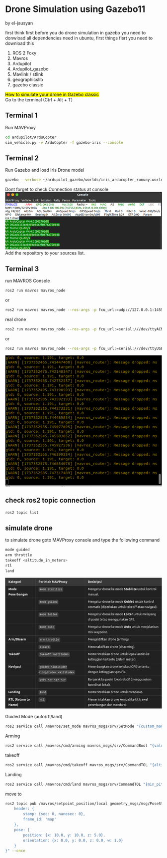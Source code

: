 # Drone Simulation using Gazebo11
by el-jausyan

first think first before you do drone simulation in gazebo you need to donwload all dependencies need in ubuntu, first things fisrt you need to download this
1. ROS 2 Foxy
2. Mavros
3. Ardupilot
4. Ardupilot_gazebo
5. Mavlink / stlink
6. geographicslib
7. gazebo classic
   
<mark>How to simulate your drone in Gazebo classic</mark> <br>
Go to the terminal (Ctrl + Alt + T)

## Terminal 1
Run MAVProxy
```sh
cd ardupilot/ArduCopter
sim_vehicle.py -v ArduCopter -f gazebo-iris --console
```

## Terminal 2
Run Gazebo and load Iris Drone model
```sh
gazebo --verbose ~/ardupilot_gazebo/worlds/iris_arducopter_runway.world
```
Dont forget to check Connection status at console
![drone](s1.png)
Add the repository to your sources list.

## Terminal 3
run MAVROS Console
```sh
ros2 run mavros mavros_node
```
or
```sh
ros2 run mavros mavros_node --ros-args -p fcu_url:=udp://127.0.0.1:14550@14550
```
real drone
```sh
ros2 run mavros mavros_node --ros-args -p fcu_url:=serial:///dev/ttyACM0:57600
```
or
```sh
ros2 run mavros mavros_node --ros-args -p fcu_url:=serial:///dev/ttyUSB0:115200
```

![mavros](s2.png)

## check ros2 topic connection
```sh
ros2 topic list
```
## simulate drone
to simulate drone goto MAVProxy console and type the following command
```sh
mode guided
arm throttle
takeoff <altitude_in_meters>
rtl
land
```
![table of simulation](s3.png)

Guided Mode (auto/rtl/land)
```sh
ros2 service call /mavros/set_mode mavros_msgs/srv/SetMode "{custom_mode: 'guided'}"
```
Arming
```sh
ros2 service call /mavros/cmd/arming mavros_msgs/srv/CommandBool "{value: true}"
```
takeoff
```sh
ros2 service call /mavros/cmd/takeoff mavros_msgs/srv/CommandTOL "{altitude: 1}"
```
Landing
```sh
ros2 service call /mavros/cmd/land mavros_msgs/srv/CommandTOL "{min_pitch: 0.0, yaw: 0.0, latitude: 0.0, longitude: 0.0, altitude: 0.0}"
```

move to
```sh
ros2 topic pub /mavros/setpoint_position/local geometry_msgs/msg/PoseStamped "{
    header: {
        stamp: {sec: 0, nanosec: 0},
        frame_id: 'map'
    },
    pose: {
        position: {x: 10.0, y: 10.0, z: 5.0},
        orientation: {x: 0.0, y: 0.0, z: 0.0, w: 1.0}
    }
}" --once
```
